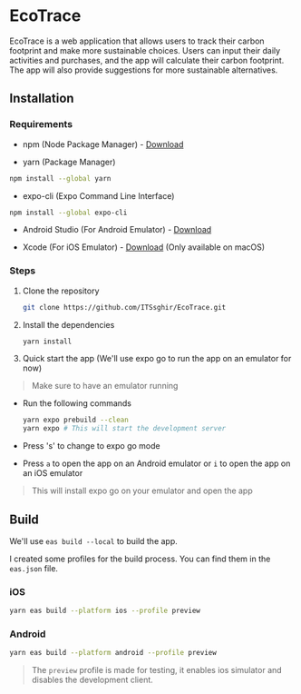 # EcoTrace

EcoTrace is a web application that allows users to track their carbon footprint and make more sustainable choices. Users can input their daily activities and purchases, and the app will calculate their carbon footprint. The app will also provide suggestions for more sustainable alternatives.

## Installation

### Requirements

- npm (Node Package Manager) - [Download](https://www.npmjs.com/get-npm)

- yarn (Package Manager)

```bash
npm install --global yarn
```

- expo-cli (Expo Command Line Interface)

```bash
npm install --global expo-cli
```

- Android Studio (For Android Emulator) - [Download](https://developer.android.com/studio)

- Xcode (For iOS Emulator) - [Download](https://developer.apple.com/xcode) (Only available on macOS)

### Steps

1. Clone the repository

    ```bash
    git clone https://github.com/ITSsghir/EcoTrace.git
    ```

1. Install the dependencies

    ```bash
    yarn install
    ```

1. Quick start the app (We'll use expo go to run the app on an emulator for now)

> Make sure to have an emulator running

- Run the following commands

    ```bash
    yarn expo prebuild --clean
    yarn expo # This will start the development server
    ```

- Press 's' to change to expo go mode
- Press `a` to open the app on an Android emulator or `i` to open the app on an iOS emulator

> This will install expo go on your emulator and open the app

## Build

We'll use `eas build --local` to build the app.

I created some profiles for the build process. You can find them in the `eas.json` file.

### iOS

```bash
yarn eas build --platform ios --profile preview
```

### Android

```bash
yarn eas build --platform android --profile preview
```

> The `preview` profile is made for testing, it enables ios simulator and disables the development client.

